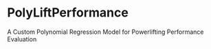# PolyLiftPerformance
 A Custom Polynomial Regression Model for Powerlifting Performance Evaluation
